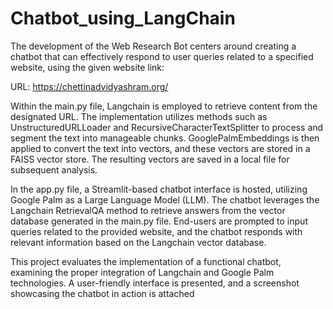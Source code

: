 # Chatbot_using_LangChain
The development of the Web Research Bot centers around creating a chatbot that can effectively respond to user queries related to a specified website, using the given website link:

URL: https://chettinadvidyashram.org/

Within the main.py file, Langchain is employed to retrieve content from the designated URL. The implementation utilizes methods such as UnstructuredURLLoader and RecursiveCharacterTextSplitter to process and segment the text into manageable chunks. GooglePalmEmbeddings is then applied to convert the text into vectors, and these vectors are stored in a FAISS vector store. The resulting vectors are saved in a local file for subsequent analysis.

In the app.py file, a Streamlit-based chatbot interface is hosted, utilizing Google Palm as a Large Language Model (LLM). The chatbot leverages the Langchain RetrievalQA method to retrieve answers from the vector database generated in the main.py file. End-users are prompted to input queries related to the provided website, and the chatbot responds with relevant information based on the Langchain vector database.

This project evaluates the implementation of a functional chatbot, examining the proper integration of Langchain and Google Palm technologies. A user-friendly interface is presented, and a screenshot showcasing the chatbot in action is attached
